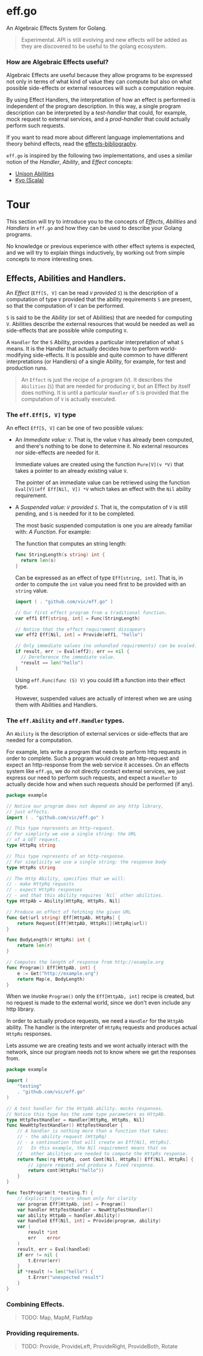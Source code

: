 # eff.go

An Algebraic Effects System for Golang.

> Experimental. API is still evolving and new effects will be added as they are discovered to be useful to the golang ecosystem.

### How are Algebraic Effects useful?

Algebraic Effects are useful because they allow programs to
be expressed not only in terms of what kind of value they can
compute but also on what possible side-effects or external resources will such a computation require.

By using Effect Handlers, the interpretation of how an effect is performed is independent of the program description. In this way, a single program description can be interpreted by a *test-handler* that could, for example, mock request to external services, and a *prod-handler* that could actually perform such requests.

If you want to read more about different language implementations and theory behind effects, read the [effects-bibliography](https://github.com/yallop/effects-bibliography).

`eff.go` is inspired by the following two implementations, and uses a similar notion of the _Handler_, _Ability_, and _Effect_ concepts:

- [Unison Abilities](https://www.unison-lang.org/docs/language-reference/abilities-and-ability-handlers/)
- [Kyo (Scala)](https://github.com/getkyo/kyo/)

# Tour

This section will try to introduce you to the concepts of
_Effects_, _Abilities_ and _Handlers_ in `eff.go` and how they can be used to describe your Golang programs.

No knowledge or previous experience with other effect sytems
is expected, and we will try to explain things inductively, by
working out from simple concepts to more interesting ones.


## Effects, Abilities and Handlers.

An _Effect_ (`Eff[S, V]` can be read _`V` provided `S`_) is the description of a computation of type `V` provided that the ability requirements `S` are present, so that the computation of `V` can be performed.

`S` is said to be the _Ability_ (or set of Abilities) that are needed for computing `V`. Abilities describe the external resources that would be needed as well as side-effects that are possible while computing `V`.

A `Handler` for the `S` Ability, provides a particular interpretation of what `S` means. It is the Handler that actually decides how to perform world-modifying side-effects.
It is possible and quite common to have different interpretations (or Handlers) of a single Ability, for example, for test and production runs.


> An `Effect` is just the recipe of a program (`V`).
It describes the `Abilities` (`S`) that are needed for producing `V`, but an Effect by itself does nothing. It is until a particular `Handler` of `S` is provided that the computation of `V` is actually executed.


### The `eff.Eff[S, V]` type

An effect `Eff[S, V]` can be one of two possible values:

- An *Immediate value: `V`*. That is, the value `V` has already been computed, and there's nothing to be done to determine it. No external resources nor side-effects are needed for it.

  Immediate values are created using the function `Pure[V](v *V)` that takes a pointer to an already existing value `V`.

  The pointer of an immediate value can be retrieved using the function `Eval[V](eff Eff[Nil, V]) *V` which takes an effect with the `Nil` ability requirement.

- A *Suspended value: `V` provided `S`*. That is, the computation of `V` is still pending, and `S` is needed for it to be completed.

  The most basic suspended computation is one you are already familiar with: *A Function*. For example:

  The function that computes an string length:

  ```go
  func StringLength(s string) int {
    return len(s)
  }
  ```

  Can be expressed as an effect of type `Eff[string, int]`. That is, in order to compute the `int` value you need first to be provided with an `string` value.

  ```go
  import ( . "github.com/vic/eff.go" )

  // Our first effect program from a traditional function.
  var eff1 Eff[string, int] = Func(StringLength)

  // Notice that the effect requirement dissapears
  var eff2 Eff[Nil, int] = Provide(eff1, "hello")

  // Only immediate values (no unhandled requirements) can be evaled.
  if result, err := Eval(eff2); err == nil {
    // Dereference the immediate value.
    *result == len("hello")
  }
  ```

  Using `eff.Func(func (S) V)` you could lift a function into their effect type.

  However, suspended values are actually of interest when we are using them with Abilities and Handlers.

### The `eff.Ability` and `eff.Handler` types.

An `Ability` is the description of external services or side-effects that are needed for a computation.

For example, lets write a program that needs to perform http requests in order to complete. Such a program would create an http-request and expect an http-response from the web service it accesses. On an effects system like `eff.go`, we do not directly contact external services, we just express our need to perform such requests, and expect a `Handler` to actually decide how and when such requests should be performed (if any).


```go
package example

// Notice our program does not depend on any http library,
// just effects.
import ( . "github.com/vic/eff.go" )

// This type represents an http-request.
// For simplicty we use a single string: the URL
// of a GET request.
type HttpRq string

// This type represents of an http-response.
// For simplicity we use a single string: the response body
type HttpRs string

// The Http Ability, specifies that we will:
// - make HttpRq requests
// - expect HttpRs responses
// - and that this ability requires `Nil` other abilities.
type HttpAb = Ability[HttpRq, HttpRs, Nil]

// Produce an effect of fetching the given URL
func Get(url string) Eff[HttpAb, HttpRs] {
    return Request[Eff[HttpAb, HttpRs]](HttpRq(url))
}

func BodyLength(r HttpRs) int {
    return len(r)
}

// Computes the length of response from http://example.org
func Program() Eff[HttpAb, int] {
    e := Get("http://example.org")
    return Map(e, BodyLength)
}
```

When we invoke `Program()` only the `Eff[HttpAb, int]` recipe
is created, but no request is made to the external world, since we don't even include any http library.

In order to actually produce requests, we need a `Handler` for the `HttpAb` ability. The handler is the interpreter of `HttpRq` requests and produces actual `HttpRs` responses.

Lets assume we are creating tests and we wont actually interact with the network, since our program needs not to know where we get the responses from.

```go
package example

import (
    "testing"
    . "github.com/vic/eff.go"
)

// A test handler for the HttpAb ability. mocks responses.
// Notice this type has the same type parameters as HttpAb.
type HttpTestHandler = Handler[HttpRq, HttpRs, Nil]
func NewHttpTestHandler() HttpTestHandler {
    // A handler is nothing more than a function that takes:
    // - the ability request (HttpRq)
    // - a continuation that will create an Eff[Nil, HttpRs].
    //   In this example, the Nil requirement means that no
    //   other abilities are needed to compute the HttpRs response.
    return func(rq HttpRq, cont Cont[Nil, HttpRs]) Eff[Nil, HttpRs] {
        // ignore request and produce a fixed response.
        return cont(HttpRs("hello"))
    }
}

func TestProgram(t *testing.T) {
    // Explicit types are shown only for clarity
    var program Eff[HttpAb, int] = Program()
    var handler HttpTestHandler = NewHttpTestHandler()
    var ability HttpAb = handler.Ability()
    var handled Eff[Nil, int] = Provide(program, ability)
    var (
        result *int
        err    error
    )
    result, err = Eval(handled)
    if err != nil {
        t.Error(err)
    }
    if *result != len("hello") {
        t.Error("unexpected result")
    }
}

```

### Combining Effects.

> TODO: Map, MapM, FlatMap

### Providing requirements.

> TODO: Provide, ProvideLeft, ProvideRight, ProvideBoth, Rotate
